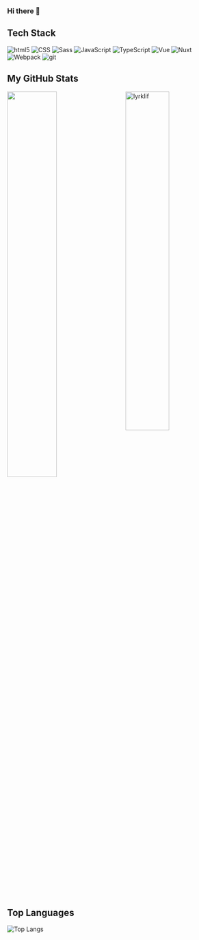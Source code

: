### Hi there 👋

<!--
**Lyrklif/lyrklif** is a ✨ _special_ ✨ repository because its `README.md` (this file) appears on your GitHub profile.

Here are some ideas to get you started:

- 🔭 I’m currently working on ...
- 🌱 I’m currently learning ...
- 👯 I’m looking to collaborate on ...
- 🤔 I’m looking for help with ...
- 💬 Ask me about ...
- 📫 How to reach me: ...
- 😄 Pronouns: ...
- ⚡ Fun fact: ...
-->

## Tech Stack
<p>
  <img alt="html5" src="https://img.shields.io/badge/-HTML5-010101?style=flat-square&logo=html5&logoColor=white" />
  <img alt="CSS" src="https://img.shields.io/badge/CSS%20-010101.svg?style=flat-square&logo=css3&logoColor=white" />
  <img alt="Sass" src="https://img.shields.io/badge/-Sass-010101?style=flat-square&logo=sass&logoColor=white" />
  <img alt="JavaScript" src="https://img.shields.io/badge/JavaScript%20-010101.svg?style=flat-square&logo=javascript&logoColor=white" />
  <img alt="TypeScript" src="https://img.shields.io/badge/TypeScript%20-010101.svg?style=flat-square&logo=typescript&logoColor=white" />
  
  
  <img alt="Vue" src="https://img.shields.io/badge/-Vue-010101?style=flat-square&logo=vue&logoColor=white" />
  <img alt="Nuxt" src="https://img.shields.io/badge/-Nuxt.js-010101?style=flat-square&logo=Nuxt.js&logoColor=white" />
  <img alt="Webpack" src="https://img.shields.io/badge/-Webpack-010101?style=flat-square&logo=webpack&logoColor=white" /> 
  <img alt="git" src="https://img.shields.io/badge/-Git-010101?style=flat-square&logo=git&logoColor=white" />
</p>

## My GitHub Stats

 <img src="https://github-readme-stats.vercel.app/api?username=lyrklif&show_icons=true&theme=gotham" alt="lyrklif" width="45%" align="right"/>
 <img  src="https://github-readme-streak-stats.herokuapp.com/?user=lyrklif&theme=dark" width="48%" >


## Top Languages
  
  ![Top Langs](https://github-readme-stats.vercel.app/api/top-langs/?username=lyrklif&layout=compact)
